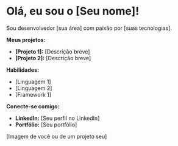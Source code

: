 # Olá, eu sou o [Seu nome]! 

Sou desenvolvedor [sua área] com paixão por [suas tecnologias]. 

**Meus projetos:**

* **[Projeto 1]:** [Descrição breve]
* **[Projeto 2]:** [Descrição breve]

**Habilidades:**

* [Linguagem 1]
* [Linguagem 2]
* [Framework 1]

**Conecte-se comigo:**

* **LinkedIn:** [Seu perfil no LinkedIn]
* **Portfólio:** [Seu portfólio]

[Imagem de você ou de um projeto seu]
